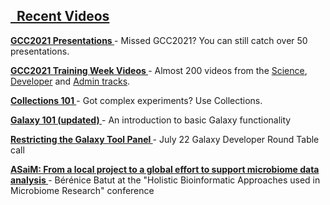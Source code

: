 <h2>
    <a href="https://www.youtube.com/channel/UCwoMMZPbz1L9AZzvIvrvqYA">
        <i class="fas fa-play-circle"></i> &nbsp; Recent Videos
    </a>
</h2>
<p>
    <strong><a href="https://www.youtube.com/playlist?list=PLNFLKDpdM3B_Md0YUja_IjVeXywRi0Kz3">
        GCC2021 Presentations
    </a></strong>
    <span class="small">- Missed GCC2021? You can still catch over 50 presentations.</span>
</p>
<p>
    <strong><a href="https://www.youtube.com/c/GalaxyProject/playlists?view=50&sort=dd&shelf_id=4">
        GCC2021 Training Week Videos
    </a></strong>
    <span class="small">- Almost 200 videos from the <a href="https://www.youtube.com/playlist?list=PLNFLKDpdM3B_3M7i8fQ3rH_sax6rmAsyz">Science</a>, <a href="https://www.youtube.com/playlist?list=PLNFLKDpdM3B_gBvf4mzjIrI8IRhTIFAmc">Developer</a> and <a href="https://www.youtube.com/playlist?list=PLNFLKDpdM3B9aiB2rLaAIVdjIos4rc9-y">Admin tracks</a>.</span>
</p>
<p>
    <strong><a href="https://youtu.be/uZUt9XIHUQo">
        Collections 101
    </a></strong>
    <span class="small">- Got complex experiments? Use Collections.</span>
</p>
<p>
    <strong><a href="https://youtu.be/D5HgJWdfOWw">
        Galaxy 101 (updated)
    </a></strong>
    <span class="small">- An introduction to basic Galaxy functionality</span>
</p>
<p>
    <strong><a href="https://youtu.be/n2uwDaU-L8s">
        Restricting the Galaxy Tool Panel
    </a></strong>
    <span class="small">- July 22 Galaxy Developer Round Table call</span>
</p>
<p>
    <strong><a href="https://youtu.be/Il84WUPVaxc">
        ASaiM: From a local project to a global effort to support microbiome data analysis
    </a></strong>
    <span class="small">- Bérénice Batut at the "Holistic Bioinformatic Approaches used in Microbiome Research" conference</span>
</p>
